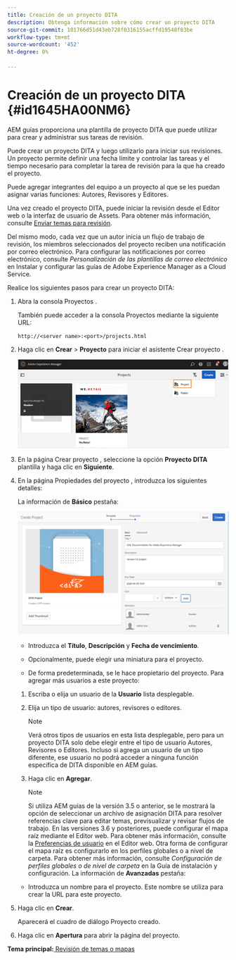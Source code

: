 ```yaml
---
title: Creación de un proyecto DITA
description: Obtenga información sobre cómo crear un proyecto DITA
source-git-commit: 101766d51d43eb728f0316155acffd19548f83be
workflow-type: tm+mt
source-wordcount: '452'
ht-degree: 0%

---
```



# Creación de un proyecto DITA {#id1645HA00NM6}

AEM guías proporciona una plantilla de proyecto DITA que puede utilizar para crear y administrar sus tareas de revisión.

Puede crear un proyecto DITA y luego utilizarlo para iniciar sus revisiones. Un proyecto permite definir una fecha límite y controlar las tareas y el tiempo necesario para completar la tarea de revisión para la que ha creado el proyecto.

Puede agregar integrantes del equipo a un proyecto al que se les puedan asignar varias funciones: Autores, Revisores y Editores.

Una vez creado el proyecto DITA, puede iniciar la revisión desde el Editor web o la interfaz de usuario de Assets. Para obtener más información, consulte [Enviar temas para revisión](review-send-topics-for-review.md#).

Del mismo modo, cada vez que un autor inicia un flujo de trabajo de revisión, los miembros seleccionados del proyecto reciben una notificación por correo electrónico. Para configurar las notificaciones por correo electrónico, consulte *Personalización de las plantillas de correo electrónico* en Instalar y configurar las guías de Adobe Experience Manager as a Cloud Service.

Realice los siguientes pasos para crear un proyecto DITA:

1. Abra la consola Proyectos .

   También puede acceder a la consola Proyectos mediante la siguiente URL:

   ```http
   http://<server name>:<port>/projects.html
   ```

1. Haga clic en **Crear** \> **Proyecto** para iniciar el asistente Crear proyecto .

   ![](images/project-console-63.png)

1. En la página Crear proyecto , seleccione la opción **Proyecto DITA** plantilla y haga clic en **Siguiente**.

1. En la página Propiedades del proyecto , introduzca los siguientes detalles:

   La información de **Básico** pestaña:

   ![](images/create-project.png)

   - Introduzca el **Título**, **Descripción** y **Fecha de vencimiento**.

   - Opcionalmente, puede elegir una miniatura para el proyecto.

   - De forma predeterminada, se le hace propietario del proyecto. Para agregar más usuarios a este proyecto:
   1. Escriba o elija un usuario de la **Usuario** lista desplegable.

   1. Elija un tipo de usuario: autores, revisores o editores.

      >[!NOTE]
      >
      >Verá otros tipos de usuarios en esta lista desplegable, pero para un proyecto DITA solo debe elegir entre el tipo de usuario Autores, Revisores o Editores. Incluso si agrega un usuario de un tipo diferente, ese usuario no podrá acceder a ninguna función específica de DITA disponible en AEM guías.

   1. Haga clic en **Agregar**.

      >[!NOTE]
      >
      >Si utiliza AEM guías de la versión 3.5 o anterior, se le mostrará la opción de seleccionar un archivo de asignación DITA para resolver referencias clave para editar temas, previsualizar y revisar flujos de trabajo. En las versiones 3.6 y posteriores, puede configurar el mapa raíz mediante el Editor web. Para obtener más información, consulte la [Preferencias de usuario](web-editor-features.md#id2087G0P40SB) en el Editor web. Otra forma de configurar el mapa raíz es configurarlo en los perfiles globales o a nivel de carpeta. Para obtener más información, consulte *Configuración de perfiles globales o de nivel de carpeta* en la Guía de instalación y configuración.
   La información de **Avanzadas** pestaña:

   - Introduzca un nombre para el proyecto. Este nombre se utiliza para crear la URL para este proyecto.



1. Haga clic en **Crear**.

   Aparecerá el cuadro de diálogo Proyecto creado.

1. Haga clic en **Apertura** para abrir la página del proyecto.


**Tema principal:**[ Revisión de temas o mapas](review.md)

